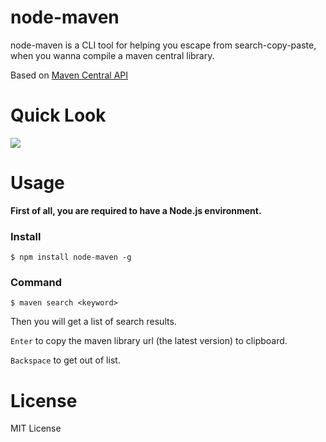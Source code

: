 # node-maven

node-maven is a CLI tool for helping you escape from search-copy-paste, when you wanna compile a maven central library.

Based on [Maven Central API](http://search.maven.org/#api)

# Quick Look

![](http://ww2.sinaimg.cn/large/62580dd9gw1eu29wky8q9g20nh0e40xd.gif)

# Usage

**First of all, you are required to have a Node.js environment.**

### Install

```shell
$ npm install node-maven -g
```

### Command
```shell
$ maven search <keyword>
```

Then you will get a list of search results.

`Enter` to copy the maven library url (the latest version) to clipboard.

`Backspace` to get out of list.

# License
MIT License
